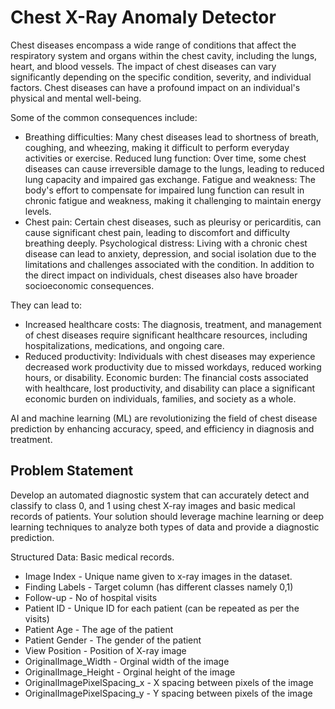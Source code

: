 # Chest X-Ray Anomaly Detector
Chest diseases encompass a wide range of conditions that affect the respiratory system and organs within the chest cavity, including the lungs, heart, and blood vessels. The impact of chest diseases can vary significantly depending on the specific condition, severity, and individual factors.
Chest diseases can have a profound impact on an individual's physical and mental well-being. 

Some of the common consequences include:
* Breathing difficulties: Many chest diseases lead to shortness of breath, coughing, and wheezing, making it difficult to perform everyday activities or exercise.
Reduced lung function: Over time, some chest diseases can cause irreversible damage to the lungs, leading to reduced lung capacity and impaired gas exchange.
Fatigue and weakness: The body's effort to compensate for impaired lung function can result in chronic fatigue and weakness, making it challenging to maintain energy levels.
* Chest pain: Certain chest diseases, such as pleurisy or pericarditis, can cause significant chest pain, leading to discomfort and difficulty breathing deeply.
Psychological distress: Living with a chronic chest disease can lead to anxiety, depression, and social isolation due to the limitations and challenges associated with the condition. In addition to the direct impact on individuals, chest diseases also have broader socioeconomic consequences. 

They can lead to:
* Increased healthcare costs: The diagnosis, treatment, and management of chest diseases require significant healthcare resources, including hospitalizations, medications, and ongoing care.
* Reduced productivity: Individuals with chest diseases may experience decreased work productivity due to missed workdays, reduced working hours, or disability.
Economic burden: The financial costs associated with healthcare, lost productivity, and disability can place a significant economic burden on individuals, families, and society as a whole.

AI and machine learning (ML) are revolutionizing the field of chest disease prediction by enhancing accuracy, speed, and efficiency in diagnosis and treatment.

## Problem Statement
Develop an automated diagnostic system that can accurately detect and classify to class 0, and 1 using chest X-ray images and basic medical records of patients. Your solution should leverage machine learning or deep learning techniques to analyze both types of data and provide a diagnostic prediction.

Structured Data: Basic medical records.

* Image Index - Unique name given to x-ray images in the dataset.
* Finding Labels - Target column (has different classes namely 0,1)
* Follow-up - No of hospital visits
* Patient ID - Unique ID for each patient (can be repeated as per the visits)
* Patient Age - The age of the patient
* Patient Gender - The gender of the patient
* View Position - Position of X-ray image
* OriginalImage_Width - Orginal width of the image
* OriginalImage_Height - Orginal height of the image
* OriginalImagePixelSpacing_x - X spacing between pixels of the image
* OriginalImagePixelSpacing_y - Y spacing between pixels of the image
